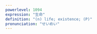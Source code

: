 ```yaml
---
powerlevel: 1094
expression: "生命"
definition: "(n) life; existence; (P)"
pronunciation: "せいめい"
---
```

